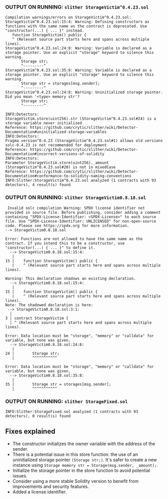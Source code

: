 ### OUTPUT ON RUNNING: ```slither StorageVictim^0.4.23.sol```

```
Compilation warnings/errors on StorageVictim^0.4.23.sol:
StorageVictim^0.4.23.sol:15:4: Warning: Defining constructors as functions with the same name as the contract is deprecated. Use "constructor(...) { ... }" instead.
   function StorageVictim() public {
   ^ (Relevant source part starts here and spans across multiple lines).
StorageVictim^0.4.23.sol:24:8: Warning: Variable is declared as a storage pointer. Use an explicit "storage" keyword to silence this warning.
       Storage str;
       ^---------^
StorageVictim^0.4.23.sol:35:8: Warning: Variable is declared as a storage pointer. Use an explicit "storage" keyword to silence this warning.
       Storage str = storages[msg.sender];
       ^---------^
StorageVictim^0.4.23.sol:24:8: Warning: Uninitialized storage pointer. Did you mean '<type> memory str'?
       Storage str;
       ^---------^

INFO:Detectors:
StorageVictim.store(uint256).str (StorageVictim^0.4.23.sol#24) is a storage variable never initialized
Reference: https://github.com/crytic/slither/wiki/Detector-Documentation#uninitialized-storage-variables
INFO:Detectors:
Pragma version^0.4.23 (StorageVictim^0.4.23.sol#1) allows old versions
solc-0.4.23 is not recommended for deployment
Reference: https://github.com/crytic/slither/wiki/Detector-Documentation#incorrect-versions-of-solidity
INFO:Detectors:
Parameter StorageVictim.store(uint256)._amount (StorageVictim^0.4.23.sol#20) is not in mixedCase
Reference: https://github.com/crytic/slither/wiki/Detector-Documentation#conformance-to-solidity-naming-conventions
INFO:Slither:StorageVictim^0.4.23.sol analyzed (1 contracts with 93 detectors), 4 result(s) found
```

### OUTPUT ON RUNNING: ```slither StorageVictim0.8.18.sol```

```
 Invalid solc compilation Warning: SPDX license identifier not provided in source file. Before publishing, consider adding a comment containing "SPDX-License-Identifier: <SPDX-License>" to each source file. Use "SPDX-License-Identifier: UNLICENSED" for non-open-source code. Please see https://spdx.org for more information.
--> StorageVictim0.8.18.sol

Error: Functions are not allowed to have the same name as the contract. If you intend this to be a constructor, use "constructor(...) { ... }" to define it.
  --> StorageVictim0.8.18.sol:15:4:
   |
15 |    function StorageVictim() public {
   |    ^ (Relevant source part starts here and spans across multiple lines).

Warning: This declaration shadows an existing declaration.
  --> StorageVictim0.8.18.sol:15:4:
   |
15 |    function StorageVictim() public {
   |    ^ (Relevant source part starts here and spans across multiple lines).
Note: The shadowed declaration is here:
 --> StorageVictim0.8.18.sol:3:1:
  |
3 | contract StorageVictim {
  | ^ (Relevant source part starts here and spans across multiple lines).

Error: Data location must be "storage", "memory" or "calldata" for variable, but none was given.
  --> StorageVictim0.8.18.sol:24:8:
   |
24 |        Storage str;
   |        ^^^^^^^^^^^

Error: Data location must be "storage", "memory" or "calldata" for variable, but none was given.
  --> StorageVictim0.8.18.sol:35:8:
   |
35 |        Storage str = storages[msg.sender];
   |        ^^^^^^^^^^^
```

### OUTPUT ON RUNNING: ```slither StorageFixed.sol```
```
INFO:Slither:StorageFixed.sol analyzed (1 contracts with 93 detectors), 0 result(s) found
```

## Fixes explained

- The constructor initializes the owner variable with the address of the sender. 
- There is a potential issue in this store function: the use of an uninitialized storage pointer `(Storage str;)`. It's safer to create a new instance using `Storage memory str = Storage(msg.sender, _amount);`.
- Initialize the storage pointer in the store function to avoid potential issues.
- Consider using a more stable Solidity version to benefit from improvements and security features.
- Added a license identifier.